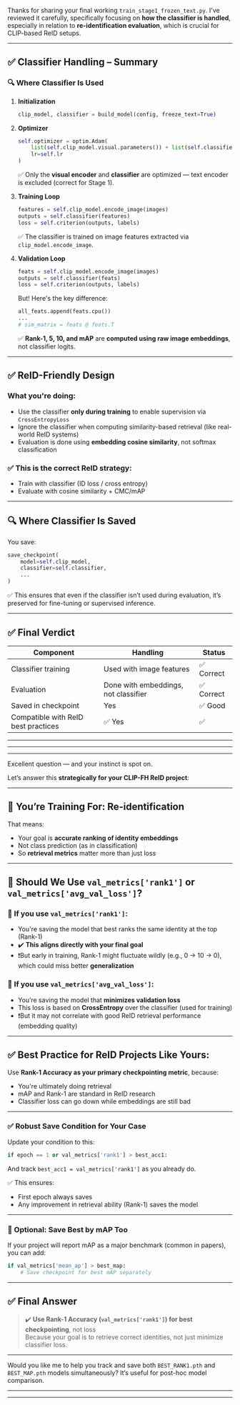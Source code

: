 Thanks for sharing your final working `train_stage1_frozen_text.py`. I've reviewed it carefully, specifically focusing on **how the classifier is handled**, especially in relation to **re-identification evaluation**, which is crucial for CLIP-based ReID setups.

---

## ✅ Classifier Handling – Summary

### 🔍 Where Classifier Is Used

1. **Initialization**
   ```python
   clip_model, classifier = build_model(config, freeze_text=True)
   ```

2. **Optimizer**
   ```python
   self.optimizer = optim.Adam(
       list(self.clip_model.visual.parameters()) + list(self.classifier.parameters()),
       lr=self.lr
   )
   ```
   ✅ Only the **visual encoder** and **classifier** are optimized — text encoder is excluded (correct for Stage 1).

3. **Training Loop**
   ```python
   features = self.clip_model.encode_image(images)
   outputs = self.classifier(features)
   loss = self.criterion(outputs, labels)
   ```
   ✅ The classifier is trained on image features extracted via `clip_model.encode_image`.

4. **Validation Loop**
   ```python
   feats = self.clip_model.encode_image(images)
   outputs = self.classifier(feats)
   loss = self.criterion(outputs, labels)
   ```

   But! Here's the key difference:

   ```python
   all_feats.append(feats.cpu())
   ...
   # sim_matrix = feats @ feats.T
   ```

   ✅ **Rank-1, 5, 10, and mAP** are **computed using raw image embeddings**, not classifier logits.

---

## ✅ ReID-Friendly Design

### What you're doing:
- Use the classifier **only during training** to enable supervision via `CrossEntropyLoss`
- Ignore the classifier when computing similarity-based retrieval (like real-world ReID systems)
- Evaluation is done using **embedding cosine similarity**, not softmax classification

### ✅ This is the correct ReID strategy:
- Train with classifier (ID loss / cross entropy)
- Evaluate with cosine similarity + CMC/mAP

---

## 🔍 Where Classifier Is Saved

You save:
```python
save_checkpoint(
    model=self.clip_model,
    classifier=self.classifier,
    ...
)
```

✅ This ensures that even if the classifier isn’t used during evaluation, it’s preserved for fine-tuning or supervised inference.

---

## ✅ Final Verdict

| Component            | Handling       | Status |
|---------------------|----------------|--------|
| Classifier training | Used with image features | ✅ Correct |
| Evaluation          | Done with embeddings, not classifier | ✅ Correct |
| Saved in checkpoint | Yes            | ✅ Good |
| Compatible with ReID best practices | ✅ Yes | ✅

---

***
***
Excellent question — and your instinct is spot on.

Let’s answer this **strategically for your CLIP-FH ReID project**:

---

## 🎯 You’re Training For: **Re-identification**

That means:
- Your goal is **accurate ranking of identity embeddings**
- Not class prediction (as in classification)
- So **retrieval metrics** matter more than just loss

---

## 🧠 Should We Use `val_metrics['rank1']` or `val_metrics['avg_val_loss']`?

### 🔹 If you use `val_metrics['rank1']`:
- You're saving the model that best ranks the same identity at the top (Rank-1)
- ✔️ **This aligns directly with your final goal**
- ❗But early in training, Rank-1 might fluctuate wildly (e.g., 0 → 10 → 0), which could miss better **generalization**

### 🔹 If you use `val_metrics['avg_val_loss']`:
- You’re saving the model that **minimizes validation loss**
- This loss is based on **CrossEntropy** over the classifier (used for training)
- ❗But it may not correlate with good ReID retrieval performance (embedding quality)

---

## ✅ Best Practice for ReID Projects Like Yours:

Use **Rank-1 Accuracy as your primary checkpointing metric**, because:
- You're ultimately doing retrieval
- mAP and Rank-1 are standard in ReID research
- Classifier loss can go down while embeddings are still bad

---

### ✅ Robust Save Condition for Your Case

Update your condition to this:
```python
if epoch == 1 or val_metrics['rank1'] > best_acc1:
```

And track `best_acc1 = val_metrics['rank1']` as you already do.

✅ This ensures:
- First epoch always saves
- Any improvement in retrieval ability (Rank-1) saves the model

---

### 🧪 Optional: Save Best by mAP Too

If your project will report mAP as a major benchmark (common in papers), you can add:

```python
if val_metrics['mean_ap'] > best_map:
    # Save checkpoint for best mAP separately
```

---

## ✅ Final Answer

> ✔️ **Use Rank-1 Accuracy (`val_metrics['rank1']`) for best checkpointing**, not loss  
> Because your goal is to retrieve correct identities, not just minimize classifier loss.

---

Would you like me to help you track and save both `BEST_RANK1.pth` and `BEST_MAP.pth` models simultaneously? It’s useful for post-hoc model comparison.


***
***

